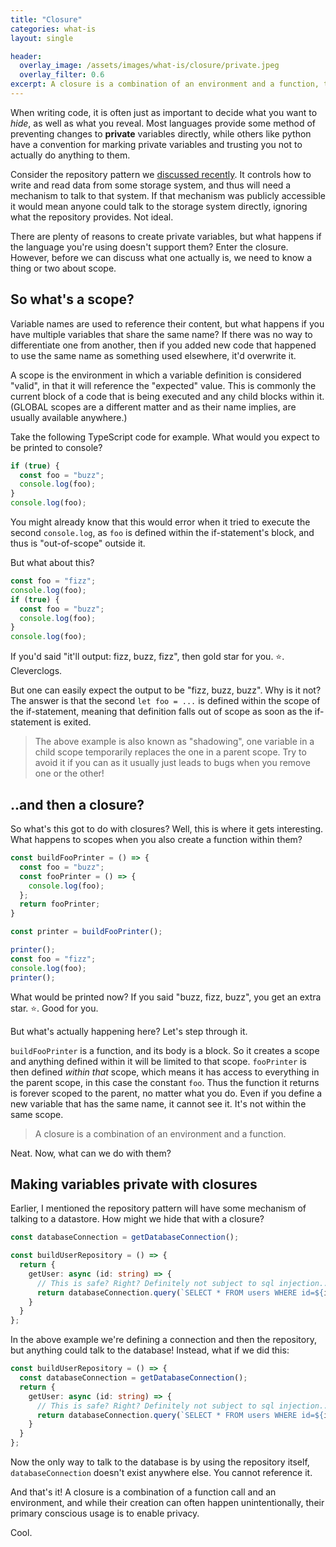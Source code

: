 ```yaml
---
title: "Closure"
categories: what-is
layout: single

header:
  overlay_image: /assets/images/what-is/closure/private.jpeg
  overlay_filter: 0.6
excerpt: A closure is a combination of an environment and a function, they're used to enable data privacy and only reveal references to privileged functions.
---
```


When writing code, it is often just as important to decide what you want to _hide_, as well as what you reveal. Most languages provide some method of preventing changes to **private** variables directly, while others like python have a convention for marking private variables and trusting you not to actually do anything to them.

Consider the repository pattern we [discussed recently](https://www.willcodefortea.com/what-is/the-repository-design-pattern/). It controls how to write and read data from some storage system, and thus will need a mechanism to talk to that system. If that mechanism was publicly accessible it would mean anyone could talk to the storage system directly, ignoring what the repository provides. Not ideal.

There are plenty of reasons to create private variables, but what happens if the language you're using doesn't support them? Enter the closure. However, before we can discuss what one actually is, we need to know a thing or two about scope.

## So what's a scope?

Variable names are used to reference their content, but what happens if you have multiple variables that share the same name? If there was no way to differentiate one from another, then if you added new code that happened to use the same name as something used elsewhere, it'd overwrite it.

A scope is the environment in which a variable definition is considered "valid", in that it will reference the "expected" value. This is commonly the current block of a code that is being executed and any child blocks within it. (GLOBAL scopes are a different matter and as their name implies, are usually available anywhere.)

Take the following TypeScript code for example. What would you expect to be printed to console?

```typescript
if (true) {
  const foo = "buzz";
  console.log(foo);
}
console.log(foo);
```

You might already know that this would error when it tried to execute the second `console.log`, as `foo` is defined within the if-statement's block, and thus is "out-of-scope" outside it.

But what about this?

```typescript
const foo = "fizz";
console.log(foo);
if (true) {
  const foo = "buzz";
  console.log(foo);
}
console.log(foo);
```

If you'd said "it'll output: fizz, buzz, fizz", then gold star for you. ⭐️. Cleverclogs.

But one can easily expect the output to be "fizz, buzz, buzz". Why is it not? The answer is that the second `let foo = ...` is defined within the scope of the if-statement, meaning that definition falls out of scope as soon as the if-statement is exited.

> The above example is also known as "shadowing", one variable in a child scope temporarily replaces the one in a parent scope. Try to avoid it if you can as it usually just leads to bugs when you remove one or the other!

## ..and then a closure?

So what's this got to do with closures? Well, this is where it gets interesting. What happens to scopes when you also create a function within them?

```typescript
const buildFooPrinter = () => {
  const foo = "buzz";
  const fooPrinter = () => {
    console.log(foo);
  };
  return fooPrinter;
}

const printer = buildFooPrinter();

printer();
const foo = "fizz";
console.log(foo);
printer();
```

What would be printed now? If you said "buzz, fizz, buzz", you get an extra star. ⭐️. Good for you.

But what's actually happening here? Let's step through it.

`buildFooPrinter` is a function, and its body is a block. So it creates a scope and anything defined within it will be limited to that scope. `fooPrinter` is then defined _within that_ scope, which means it has access to everything in the parent scope, in this case the constant `foo`. Thus the function it returns is forever scoped to the parent, no matter what you do. Even if you define a new variable that has the same name, it cannot see it. It's not within the same scope.

> A closure is a combination of an environment and a function.

Neat. Now, what can we do with them?

## Making variables private with closures

Earlier, I mentioned the repository pattern will have some mechanism of talking to a datastore. How might we hide that with a closure?

```typescript
const databaseConnection = getDatabaseConnection();

const buildUserRepository = () => {
  return {
    getUser: async (id: string) => {
      // This is safe? Right? Definitely not subject to sql injection...
      return databaseConnection.query(`SELECT * FROM users WHERE id=${id}`);
    }
  }
};
```

In the above example we're defining a connection and then the repository, but anything could talk to the database! Instead, what if we did this:

```typescript
const buildUserRepository = () => {
  const databaseConnection = getDatabaseConnection();
  return {
    getUser: async (id: string) => {
      // This is safe? Right? Definitely not subject to sql injection...
      return databaseConnection.query(`SELECT * FROM users WHERE id=${id}`);
    }
  }
};
```

Now the only way to talk to the database is by using the repository itself, `databaseConnection` doesn't exist anywhere else. You cannot reference it.

And that's it! A closure is a combination of a function call and an environment, and while their creation can often happen unintentionally, their primary conscious usage is to enable privacy.

Cool.
